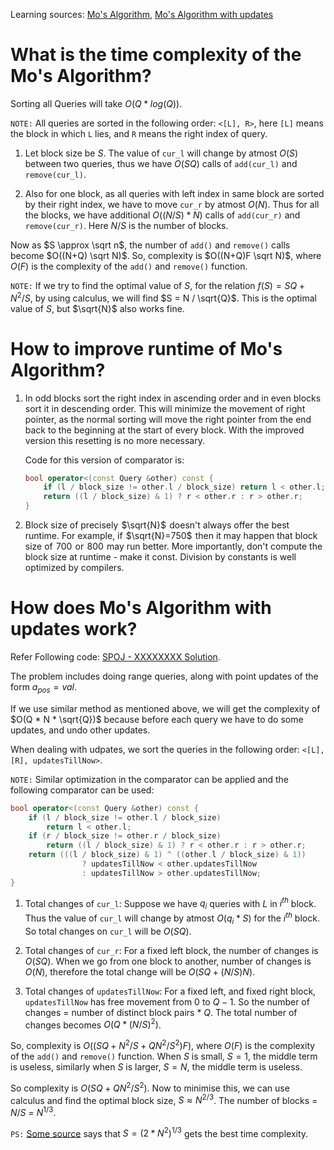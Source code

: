 Learning sources: [Mo's Algorithm](https://cp-algorithms.com/data_structures/sqrt_decomposition.html), [Mo's Algorithm with updates](https://www.youtube.com/watch?v=gUpfwVRXhNY)

# What is the time complexity of the Mo's Algorithm?
Sorting all Queries will take $O(Q*log(Q))$.

`NOTE:` All queries are sorted in the following order: `<[L], R>`, here `[L]` means the block in which `L` lies, and `R` means the right index of query.

1. Let block size be $S$. The value of `cur_l` will change by atmost $O(S)$ between two queries, thus we have $O(SQ)$ calls of `add(cur_l)` and `remove(cur_l)`.

2. Also for one block, as all queries with left index in same block are sorted by their right index, we have to move `cur_r` by atmost $O(N)$. Thus for all the blocks, we have additional $O((N/S)*N)$ calls of `add(cur_r)` and `remove(cur_r)`. Here $N/S$ is the number of blocks.

Now as $S \approx \sqrt n$, the number of `add()` and `remove()` calls become $O((N+Q) \sqrt N)$. So, complexity is $O((N+Q)F \sqrt N)$, where $O(F)$ is the complexity of the `add()` and `remove()` function.

`NOTE:` If we try to find the optimal value of $S$, for the relation $f(S) = SQ + N^2/S$, by using calculus, we will find $S = N / \sqrt{Q}$. This is the optimal value of $S$, but $\sqrt{N}$ also works fine.

# How to improve runtime of Mo's Algorithm?
1. In odd blocks sort the right index in ascending order and in even blocks sort it in descending order. This will minimize the movement of right pointer, as the normal sorting will move the right pointer from the end back to the beginning at the start of every block. With the improved version this resetting is no more necessary.

    Code for this version of comparator is:
    ```cpp
    bool operator<(const Query &other) const {
        if (l / block_size != other.l / block_size) return l < other.l;
        return ((l / block_size) & 1) ? r < other.r : r > other.r;
    }
    ```

2. Block size of precisely  $\sqrt{N}$  doesn't always offer the best runtime. For example, if  $\sqrt{N}=750$  then it may happen that block size of  $700$  or  $800$  may run better. More importantly, don't compute the block size at runtime - make it const. Division by constants is well optimized by compilers.

# How does Mo's Algorithm with updates work?
Refer Following code: [SPOJ - XXXXXXXX Solution](./Q5-mos-updates.cpp).

The problem includes doing range queries, along with point updates of the form $a_{pos} = val$.

If we use similar method as mentioned above, we will get the complexity of $O(Q * N * \sqrt{Q})$ because before each query we have to do some updates, and undo other updates.

When dealing with udpates, we sort the queries in the following order: `<[L], [R], updatesTillNow>`.

`NOTE:` Similar optimization in the comparator can be applied and the following comparator can be used:

```cpp
bool operator<(const Query &other) const {
    if (l / block_size != other.l / block_size) 
        return l < other.l;
    if (r / block_size != other.r / block_size) 
        return ((l / block_size) & 1) ? r < other.r : r > other.r;
    return (((l / block_size) & 1) ^ ((other.l / block_size) & 1))
                ? updatesTillNow < other.updatesTillNow
                : updatesTillNow > other.updatesTillNow;
}
```

1. Total changes of `cur_l`: Suppose we have $q_i$ queries with $L$ in $i^{th}$ block. Thus the value of `cur_l` will change by atmost $O(q_i*S)$ for the $i^{th}$ block. So total changes on `cur_l` will be $O(SQ)$. 

2. Total changes of `cur_r`: For a fixed left block, the number of changes is $O(SQ)$. When we go from one block to another, number of changes is $O(N)$, therefore the total change will be $O(SQ + (N/S)N)$.

3. Total changes of `updatesTillNow`: For a fixed left, and fixed right block, `updatesTillNow` has free movement from $0$ to $Q-1$. So the number of changes = number of distinct block pairs * $Q$. The total number of changes becomes $O(Q * (N/S)^2)$.

So, complexity is $O((SQ + N^2/S + QN^2/S^2)F)$, where $O(F)$ is the complexity of the `add()` and `remove()` function. When $S$ is small, $S = 1$, the middle term is useless, similarly when $S$ is larger, $S = N$, the middle term is useless.

So complexity is $O(SQ + QN^2/S^2)$. Now to minimise this, we can use calculus and find the optimal block size, $S \approx N^{2/3}$. The number of blocks = $N/S$ = $N^{1/3}$.

`PS:` [Some source](https://codeforces.com/blog/entry/72690) says that $S = (2 * N^2)^{1/3}$ gets the best time complexity.